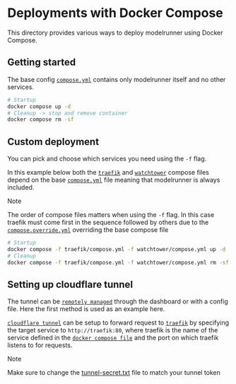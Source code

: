 # Deployments with Docker Compose

This directory provides various ways to deploy modelrunner using Docker Compose.

## Getting started

The base config [`compose.yml`](compose.yml) contains only modelrunner itself and no other services.

```bash
# Startup
docker compose up -d
# Cleanup -> stop and remove container
docker compose rm -sf
```

## Custom deployment

You can pick and choose which services you need using the `-f` flag.

In this example below both the [`traefik`](traefik/compose.yml) and [`watchtower`](watchtower/compose.yml) compose files
depend on the base [`compose.yml`](compose.yml) file meaning that modelrunner is always included.

> [!NOTE]
> The order of compose files matters when using the `-f` flag. In this case traefik must come first in the sequence
> followed by others due to the [`compose.override.yml`](traefik/compose.override.yml) overriding the base compose file

```bash
# Startup
docker compose -f traefik/compose.yml -f watchtower/compose.yml up -d
# Cleanup
docker compose -f traefik/compose.yml -f watchtower/compose.yml rm -sf
```

## Setting up cloudflare tunnel

The tunnel can be [`remotely managed`](https://developers.cloudflare.com/cloudflare-one/connections/connect-networks/get-started/create-remote-tunnel/) through the dashboard or with a config file.
Here the first method is used as an example here.

[`cloudflare tunnel`](cf-tunnel/compose.yml) can be setup to forward request to [`traefik`](traefik/compose.yml) by specifying the target service to `http://traefik:80`,
where traefik is the name of the service defined in the [`docker compose file`](traefik/compose.yml) and the port on which traefik listens to for requests.
> [!NOTE]
> Make sure to change the [tunnel-secret.txt](cf-tunnel/tunnel-secret.txt) file to match your tunnel token


